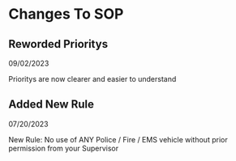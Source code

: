 # Changes To SOP


## Reworded Prioritys
09/02/2023

Prioritys are now clearer and easier to understand

## Added New Rule
07/20/2023

New Rule:
No use of ANY Police / Fire / EMS vehicle without prior permission from your Supervisor
